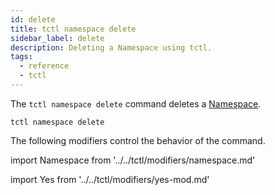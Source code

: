 ```yaml
---
id: delete
title: tctl namespace delete
sidebar_label: delete
description: Deleting a Namespace using tctl.
tags:
  - reference
  - tctl
---
```


The `tctl namespace delete` command deletes a [Namespace](/concepts/what-is-a-namespace).

`tctl namespace delete`

The following modifiers control the behavior of the command.

<!--Namespace-->

import Namespace from '../../tctl/modifiers/namespace.md'

<Namespace />

<!--Yes-->

import Yes from '../../tctl/modifiers/yes-mod.md'

<Yes />
